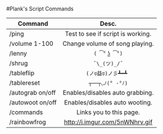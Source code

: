 #Plank's Script Commands

| Command       | Desc.          |
| ------------- |:-------------:| 
| /ping         | Test to see if script is working.| 
| /volume 1-100|Change volume of song playing.| 
| /lenny        | `( ͡° ͜ʖ ͡°)`     | 
| /shrug        | `¯\_(ツ)_/¯`   |
| /tableflip    | `(ノಠ益ಠ)ノ彡┻━┻ `|
| /tablereset   | `┬──┬◡ﾉ(° -°ﾉ)` |
| /autograb on/off| Enables/disables auto grabbing.|
|/autowoot on/off|Enables/disables auto wooting.|
|/commands|Links you to this page.|
|/rainbowfrog|http://i.imgur.com/5nWNhrv.gif|
